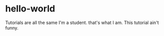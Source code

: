 # hello-world
Tutorials are all the same
I'm a student. that's what I am.
This tutorial ain't funny.
